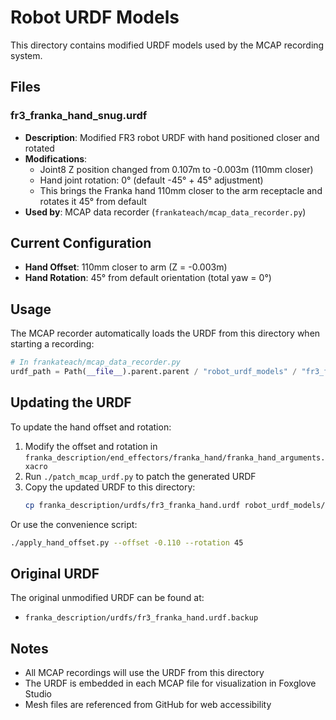 # Robot URDF Models

This directory contains modified URDF models used by the MCAP recording system.

## Files

### fr3_franka_hand_snug.urdf
- **Description**: Modified FR3 robot URDF with hand positioned closer and rotated
- **Modifications**: 
  - Joint8 Z position changed from 0.107m to -0.003m (110mm closer)
  - Hand joint rotation: 0° (default -45° + 45° adjustment)
  - This brings the Franka hand 110mm closer to the arm receptacle and rotates it 45° from default
- **Used by**: MCAP data recorder (`frankateach/mcap_data_recorder.py`)

## Current Configuration

- **Hand Offset**: 110mm closer to arm (Z = -0.003m)
- **Hand Rotation**: 45° from default orientation (total yaw = 0°)

## Usage

The MCAP recorder automatically loads the URDF from this directory when starting a recording:

```python
# In frankateach/mcap_data_recorder.py
urdf_path = Path(__file__).parent.parent / "robot_urdf_models" / "fr3_franka_hand_snug.urdf"
```

## Updating the URDF

To update the hand offset and rotation:

1. Modify the offset and rotation in `franka_description/end_effectors/franka_hand/franka_hand_arguments.xacro`
2. Run `./patch_mcap_urdf.py` to patch the generated URDF
3. Copy the updated URDF to this directory:
   ```bash
   cp franka_description/urdfs/fr3_franka_hand.urdf robot_urdf_models/fr3_franka_hand_snug.urdf
   ```

Or use the convenience script:
```bash
./apply_hand_offset.py --offset -0.110 --rotation 45
```

## Original URDF

The original unmodified URDF can be found at:
- `franka_description/urdfs/fr3_franka_hand.urdf.backup`

## Notes

- All MCAP recordings will use the URDF from this directory
- The URDF is embedded in each MCAP file for visualization in Foxglove Studio
- Mesh files are referenced from GitHub for web accessibility 